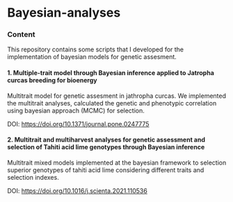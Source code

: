# Bayesian-analyses

### Content

This repository contains some scripts that I developed for the implementation of bayesian models
for genetic assesment.

#### 1. Multiple-trait model through Bayesian inference applied to Jatropha curcas breeding for bioenergy

Multitrait model for genetic assesment in jathropha curcas. We implemented the multitrait analyses, calculated the genetic and phenotypic correlation using bayesian approach (MCMC) for selection.

DOI: https://doi.org/10.1371/journal.pone.0247775


#### 2. Multitrait and multiharvest analyses for genetic assessment and selection of Tahiti acid lime genotypes through Bayesian inference

Multitrait mixed models implemented at the bayesian framework to selection superior genotypes of tahiti acid lime considering different traits and selection indexes.

DOI: https://doi.org/10.1016/j.scienta.2021.110536

